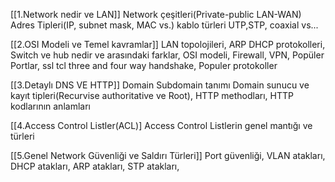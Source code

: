 [[1.Network nedir ve LAN]] Network çeşitleri(Private-public LAN-WAN) Adres Tipleri(IP, subnet mask, MAC vs.) kablo türleri UTP,STP, coaxial vs... 

[[2.OSI Modeli ve Temel kavramlar]] LAN topolojileri, ARP DHCP protokolleri, Switch ve hub nedir ve arasındaki farklar, OSI modeli, Firewall, VPN, Popüler Portlar, ssl tcl three and four way handshake, Populer protokoller

[[3.Detaylı DNS VE HTTP]] Domain Subdomain tanımı Domain sunucu ve kayıt tipleri(Recurvise authoritative ve Root), HTTP methodları, HTTP kodlarının anlamları

[[4.Access Control Listler(ACL)] Access Control Listlerin genel mantığı ve türleri

[[5.Genel Network Güvenliği ve Saldırı Türleri]] Port güvenliği, VLAN atakları, DHCP atakları, ARP atakları, STP atakları, 
